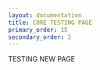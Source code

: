 ```yaml
---
layout: documentation
title: CORE TESTING PAGE
primary_order: 15
secondary_order: 2
---
```


[comment]: # "title: CORE TESTING PAGE"
[comment]: # "ordering: 15"
[comment]: # "header: 0"
[comment]: # "name: Testing Started" 
[comment]: # "secondary_ordering: 2"


TESTING NEW PAGE
